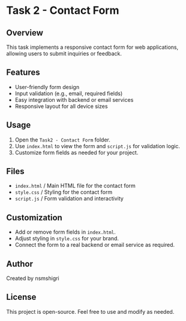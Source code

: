 # Task 2 - Contact Form

## Overview
This task implements a responsive contact form for web applications, allowing users to submit inquiries or feedback.

## Features
- User-friendly form design
- Input validation (e.g., email, required fields)
- Easy integration with backend or email services
- Responsive layout for all device sizes

## Usage
1. Open the `Task2 - Contact Form` folder.
2. Use `index.html` to view the form and `script.js` for validation logic.
3. Customize form fields as needed for your project.

## Files
- `index.html` / Main HTML file for the contact form
- `style.css` / Styling for the contact form
- `script.js` / Form validation and interactivity

## Customization
- Add or remove form fields in `index.html`.
- Adjust styling in `style.css` for your brand.
- Connect the form to a real backend or email service as required.

## Author
Created by nsmshigri

## License
This project is open-source. Feel free to use and modify as needed.